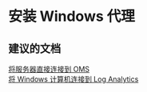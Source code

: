 
<properties
    pageTitle="安装 Windows 代理"
    description="排查有关安装 Windows 代理的问题"
    service="microsoft.operationalinsights"
    resource="workspaces"
    authors="adoylemsft"
    displayorder="2"
    selfHelpType="resource"
    supportTopicIds=""
    resourceTags=""
    productPesIds=""
    cloudEnvironments="public, Blackforest, Fairfax"
/>


# <a name="installation-of-windows-agent"></a>安装 Windows 代理

## <a name="recommended-documents"></a>**建议的文档**
[将服务器直接连接到 OMS](https://azure.microsoft.com/documentation/articles/log-analytics-get-started/#optionally-connect-servers-directly-to-the-operations-management-suite-by-installing-an-agent) <br>
[将 Windows 计算机连接到 Log Analytics](https://azure.microsoft.com/documentation/articles/log-analytics-windows-agents/)


<!--HONumber=Jan17_HO1-->



